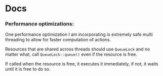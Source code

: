 # Docs

### Performance optimizations:

One performance optimization I am incorporating is extremely safe
multi threading to allow for faster computation of actions.

Resources that are shared across threads should use `QueueLock` and no matter what, call `QueueLock::queue()` even if the resource is free.

If called when the resource is free, it executes it immediately, if not, it waits until it is free to do so.